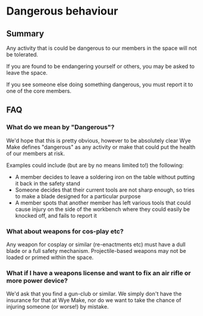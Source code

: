 # Dangerous behaviour

## Summary

Any activity that is could be dangerous to our members in the space will not be tolerated.

If you are found to be endangering yourself or others, you may be asked to leave the space.

If you see someone else doing something dangerous, you must report it to one of the core members.

## FAQ

### What do we mean by "Dangerous"?

We'd hope that this is pretty obvious, however to be absolutely clear Wye Make defines "dangerous" as any activity or make that could put the health of our members at risk.

Examples could include (but are by no means limited to!) the following:

   * A member decides to leave a soldering iron on the table without putting it back in the safety stand
   * Someone decides that their current tools are not sharp enough, so tries to make a blade designed for a particular purpose
   * A member spots that another member has left various tools that could cause injury on the side of the workbench where they could easily be knocked off, and fails to report it

### What about weapons for cos-play etc?

Any weapon for cosplay or similar (re-enactments etc) must have a dull blade or a full safety mechanism.  Projectile-based weapons may not be loaded or primed within the space.

### What if I have a weapons license and want to fix an air rifle or more power device?

We'd ask that you find a gun-club or similar. We simply don't have the insurance for that at Wye Make, nor do we want to take the chance of injuring someone (or worse!) by mistake.
